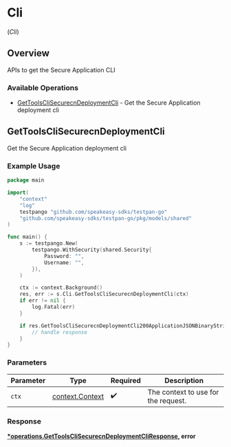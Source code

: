 # Cli
(*Cli*)

## Overview

APIs to get the Secure Application CLI

### Available Operations

* [GetToolsCliSecurecnDeploymentCli](#gettoolsclisecurecndeploymentcli) - Get the Secure Application deployment cli

## GetToolsCliSecurecnDeploymentCli

Get the Secure Application deployment cli

### Example Usage

```go
package main

import(
	"context"
	"log"
	testpango "github.com/speakeasy-sdks/testpan-go"
	"github.com/speakeasy-sdks/testpan-go/pkg/models/shared"
)

func main() {
    s := testpango.New(
        testpango.WithSecurity(shared.Security{
            Password: "",
            Username: "",
        }),
    )

    ctx := context.Background()
    res, err := s.Cli.GetToolsCliSecurecnDeploymentCli(ctx)
    if err != nil {
        log.Fatal(err)
    }

    if res.GetToolsCliSecurecnDeploymentCli200ApplicationJSONBinaryString != nil {
        // handle response
    }
}
```

### Parameters

| Parameter                                             | Type                                                  | Required                                              | Description                                           |
| ----------------------------------------------------- | ----------------------------------------------------- | ----------------------------------------------------- | ----------------------------------------------------- |
| `ctx`                                                 | [context.Context](https://pkg.go.dev/context#Context) | :heavy_check_mark:                                    | The context to use for the request.                   |


### Response

**[*operations.GetToolsCliSecurecnDeploymentCliResponse](../../models/operations/gettoolsclisecurecndeploymentcliresponse.md), error**

